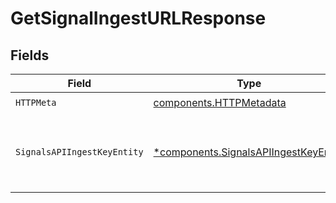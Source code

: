 # GetSignalIngestURLResponse


## Fields

| Field                                                                                         | Type                                                                                          | Required                                                                                      | Description                                                                                   |
| --------------------------------------------------------------------------------------------- | --------------------------------------------------------------------------------------------- | --------------------------------------------------------------------------------------------- | --------------------------------------------------------------------------------------------- |
| `HTTPMeta`                                                                                    | [components.HTTPMetadata](../../models/components/httpmetadata.md)                            | :heavy_check_mark:                                                                            | N/A                                                                                           |
| `SignalsAPIIngestKeyEntity`                                                                   | [*components.SignalsAPIIngestKeyEntity](../../models/components/signalsapiingestkeyentity.md) | :heavy_minus_sign:                                                                            | Retrieve the url for ingesting signals for your organization                                  |